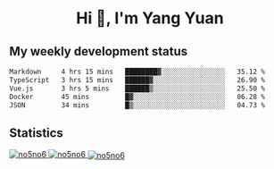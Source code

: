 <h1 align="center">Hi 👋, I'm Yang Yuan</h1>


## My weekly development status
<!--START_SECTION:waka-->

```txt
Markdown     4 hrs 15 mins   ████████▓░░░░░░░░░░░░░░░░   35.12 %
TypeScript   3 hrs 15 mins   ██████▓░░░░░░░░░░░░░░░░░░   26.90 %
Vue.js       3 hrs 5 mins    ██████▒░░░░░░░░░░░░░░░░░░   25.50 %
Docker       45 mins         █▓░░░░░░░░░░░░░░░░░░░░░░░   06.28 %
JSON         34 mins         █▒░░░░░░░░░░░░░░░░░░░░░░░   04.73 %
```

<!--END_SECTION:waka-->

## Statistics
<a href="https://github.com/anuraghazra/github-readme-stats">
  <img src="https://github-readme-stats.vercel.app/api/top-langs/?username=no5no6&theme=dracula" alt="no5no6">
</a>
<a href="https://github.com/anuraghazra/github-readme-stats">
  <img src="https://github-readme-stats.vercel.app/api?username=no5no6&show_icons=true&theme=dracula&line_height=40" alt="no5no6">
</a>
<a href="https://github.com/anuraghazra/github-readme-stats">
  <img align="center" src="https://github-readme-streak-stats.herokuapp.com/?user=no5no6&theme=dracula" alt="no5no6" />
</a>